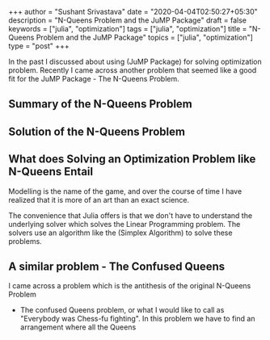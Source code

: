 +++
author = "Sushant Srivastava"
date = "2020-04-04T02:50:27+05:30"
description = "N-Queens Problem and the JuMP Package"
draft = false
keywords = ["julia", "optimization"]
tags = ["julia", "optimization"]
title = "N-Queens Problem and the JuMP Package"
topics = ["julia", "optimization"]
type = "post"
+++

In the past I discussed about using (JuMP Package) for solving optimization problem.
Recently I came across another problem that seemed like a good fit for the
JuMP Package - The N-Queens Problem.

## Summary of the N-Queens Problem

## Solution of the N-Queens Problem


## What does Solving an Optimization Problem like N-Queens Entail

Modelling is the name of the game, and over the course of time I have realized
that it is more of an art than an exact science. 

The convenience that Julia offers is that we don't have to understand the underlying
solver which solves the Linear Programming problem. The solvers use an algorithm like
the (Simplex Algorithm) to solve these problems. 
## A similar problem - The Confused Queens

I came across a problem which is the antithesis of the original N-Queens Problem
- The confused Queens problem, or what I would like to call as "Everybody was Chess-fu fighting".
In this problem we have to find an arrangement where all the Queens
